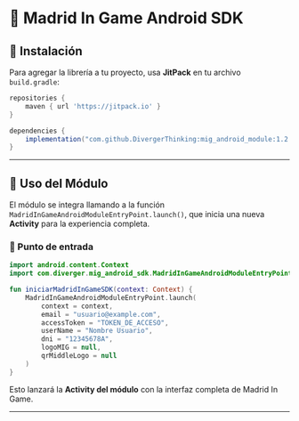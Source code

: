 # 📌 Madrid In Game Android SDK

## 🚀 Instalación

Para agregar la librería a tu proyecto, usa **JitPack** en tu archivo `build.gradle`:

```gradle
repositories {
    maven { url 'https://jitpack.io' }
}

dependencies {
    implementation("com.github.DivergerThinking:mig_android_module:1.2.2")
}
```

---

## 📌 Uso del Módulo

El módulo se integra llamando a la función `MadridInGameAndroidModuleEntryPoint.launch()`, que inicia una nueva **Activity** para la experiencia completa.

### **📌 Punto de entrada**

```kotlin
import android.content.Context
import com.diverger.mig_android_sdk.MadridInGameAndroidModuleEntryPoint

fun iniciarMadridInGameSDK(context: Context) {
    MadridInGameAndroidModuleEntryPoint.launch(
        context = context,
        email = "usuario@example.com",
        accessToken = "TOKEN_DE_ACCESO",
        userName = "Nombre Usuario",
        dni = "12345678A",
        logoMIG = null,
        qrMiddleLogo = null
    )
}
```

Esto lanzará la **Activity del módulo** con la interfaz completa de Madrid In Game.

---
